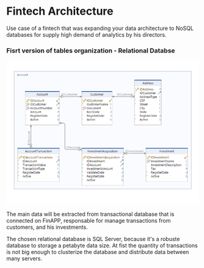 # Fintech Architecture

Use case of a fintech that was expanding your data architecture to NoSQL databases for supply high demand of analytics by his directors.

### Fisrt version of tables organization - Relational Databse

![MER](./assets/MER_transactional_database.png)

The main data will be extracted from transactional database that is connected on FinAPP, responsable for manage transactions from customers, and his investments.

The chosen relational database is SQL Server, because it's a robuste database to storage a petabyte data size. At fist the quantity of transactions is not big enough to clusterize the database and distribute data between many servers.